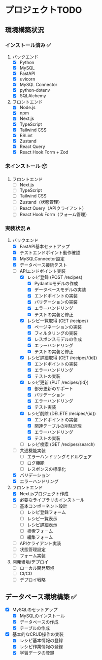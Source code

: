 # プロジェクトTODO

## 環境構築状況
### インストール済み ✅
1. バックエンド
   - [x] Python
   - [x] MySQL
   - [x] FastAPI
   - [x] uvicorn
   - [x] MySQL Connector
   - [x] python-dotenv
   - [x] SQLAlchemy

2. フロントエンド
   - [x] Node.js
   - [x] npm
   - [x] Next.js
   - [x] TypeScript
   - [x] Tailwind CSS
   - [x] ESLint
   - [x] Zustand
   - [x] React Query
   - [x] React Hook Form + Zod

### 未インストール 📦
1. フロントエンド
   - [ ] Next.js
   - [ ] TypeScript
   - [ ] Tailwind CSS
   - [ ] Zustand（状態管理）
   - [ ] React Query（APIクライアント）
   - [ ] React Hook Form（フォーム管理）

### 実装状況 🔥
1. バックエンド
   - [x] FastAPI基本セットアップ
   - [x] テストエンドポイント動作確認
   - [x] MySQLConnector設定
   - [x] データベース接続テスト
   - [ ] APIエンドポイント実装
     - [x] レシピ登録 (POST /recipes)
       - [x] Pydanticモデルの作成
       - [x] データベースモデルの実装
       - [x] エンドポイントの実装
       - [x] バリデーションの実装
       - [x] エラーハンドリング
       - [x] テストの実装と修正
     - [x] レシピ一覧取得 (GET /recipes)
       - [x] ページネーションの実装
       - [x] フィルタリングの実装
       - [x] レスポンスモデルの作成
       - [x] エラーハンドリング
       - [x] テストの実装と修正
     - [x] レシピ詳細取得 (GET /recipes/{id})
       - [x] エンドポイントの実装
       - [x] エラーハンドリング
       - [x] テストの実装
     - [x] レシピ更新 (PUT /recipes/{id})
       - [x] 部分更新のサポート
       - [x] バリデーション
       - [x] エラーハンドリング
       - [x] テスト実装
     - [x] レシピ削除 (DELETE /recipes/{id})
       - [x] エンドポイントの実装
       - [x] 関連テーブルの削除処理
       - [x] エラーハンドリング
       - [x] テストの実装
     - [ ] レシピ検索 (GET /recipes/search)
   - [ ] 共通機能実装
     - [ ] エラーハンドリングミドルウェア
     - [ ] ログ機能
     - [ ] レスポンスの標準化
   - [x] バリデーション
   - [x] エラーハンドリング

2. フロントエンド
   - [x] Next.jsプロジェクト作成
   - [x] 必要なライブラリのインストール
   - [ ] 基本コンポーネント設計
     - [ ] レシピ登録フォーム
     - [ ] レシピ一覧表示
     - [ ] レシピ詳細表示
     - [ ] 検索フォーム
     - [ ] 編集フォーム
   - [ ] APIクライアント実装
   - [ ] 状態管理設定
   - [ ] フォーム実装

3. 開発環境/デプロイ
   - [ ] ローカル開発環境
   - [ ] CI/CD
   - [ ] デプロイ戦略

## データベース環境構築 ✅
- [x] MySQLのセットアップ
  - [x] MySQLのインストール
  - [x] データベースの作成
  - [x] テーブルの作成
- [x] 基本的なCRUD操作の実装
  - [x] レシピ基本情報の登録
  - [x] レシピ作業情報の登録
  - [x] 学習データの登録 